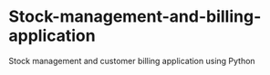 # Stock-management-and-billing-application
Stock management and customer billing application using Python
